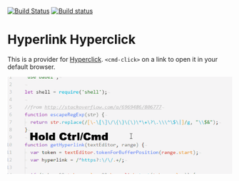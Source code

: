 [![Build Status](https://travis-ci.org/UziTech/hyperlink-hyperclick.svg?branch=master)](https://travis-ci.org/UziTech/hyperlink-hyperclick)
[![Build status](https://ci.appveyor.com/api/projects/status/428nmfp4j99ck7tw?svg=true)](https://ci.appveyor.com/project/UziTech/hyperlink-hyperclick)

# Hyperlink Hyperclick

This is a provider for [Hyperclick][1].
`<cmd-click>` on a link to open it in your default browser.

![screenshot](https://raw.githubusercontent.com/UziTech/hyperlink-hyperclick/master/screenshots/screenshot1.gif)

[1]: https://atom.io/packages/hyperclick
